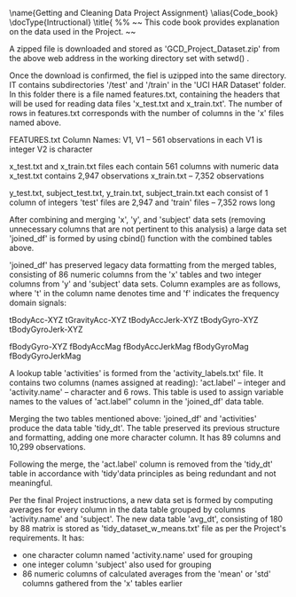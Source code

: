 \name{Getting and Cleaning Data Project Assignment}
\alias{Code_book}
\docType{Intructional}
\title{
%%   ~~ This code book provides explanation on the data used in the Project. ~~

A zipped file is downloaded and stored as 'GCD_Project_Dataset.zip' from the above web address in the working directory set with setwd() .

Once the download is confirmed, the fiel is uzipped into the same directory. IT contains subdirectories '/test' and '/train' in the 'UCI HAR Dataset' folder. In this folder there is a file named features.txt, containing the headers that will be used for reading data files 'x_test.txt and x_train.txt'. The number of rows in features.txt corresponds with the number of columns in the 'x' files named above.

FEATURES.txt
	Column Names: V1, V1 – 561 observations in each
		V1 is integer
		V2 is character

x_test.txt and x_train.txt files each contain 561 columns with numeric data
	x_test.txt contains 2,947 observations
	x_train.txt – 7,352 observations
	
y_test.txt, subject_test.txt, y_train.txt, subject_train.txt 
		each consist of 1 column of integers
		'test' files are 2,947 and 'train' files – 7,352 rows long

After combining and merging 'x', 'y', and 'subject' data sets (removing unnecessary columns that are not pertinent to this analysis) a large data set 'joined_df' is formed by using cbind() function with the combined tables above.

'joined_df' has preserved legacy data formatting from the merged tables, consisting of 86 numeric columns from the 'x' tables and two integer columns from 'y' and 'subject' data sets. Column examples are as follows, where 't' in the column name denotes time and 'f' indicates the frequency domain signals:

tBodyAcc-XYZ
tGravityAcc-XYZ
tBodyAccJerk-XYZ
tBodyGyro-XYZ
tBodyGyroJerk-XYZ

fBodyGyro-XYZ
fBodyAccMag
fBodyAccJerkMag
fBodyGyroMag
fBodyGyroJerkMag

A lookup table 'activities' is formed from the 'activity_labels.txt' file. It contains two columns (names assigned at reading): 'act.label' – integer and 'activity.name' – character and 6 rows.
This table is used to assign variable names to the values of 'act.label” column in the 'joined_df' data table.

Merging the two tables mentioned above: 'joined_df' and 'activities' produce the data table 'tidy_dt'. The table preserved its previous structure and formatting, adding one more character column. It has 89 columns and 10,299 observations.

Following the merge, the 'act.label' column is removed from the 'tidy_dt' table in accordance with 'tidy'data principles as being redundant and not meaningful. 

Per the final Project instructions, a new data set is formed by computing averages for every column in the data table grouped by columns 'activity.name' and 'subject'. The new data table 'avg_dt', consisting of 180 by 88 matrix  is stored as 'tidy_dataset_w_means.txt' file as per the Project's requirements. It has:
-	one character column named 'activity.name' used for grouping 
- one integer column 'subject' also used for grouping
-	86 numeric columns of calculated averages from the 'mean' or 'std' columns gathered from the 'x' tables earlier
